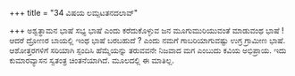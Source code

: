 +++
title = "34 ವಿಷಯ ಲಮ್ಪಟತನದಲಾವ್"

+++
ಅಶ್ವತ್ಥಾಮನ ಭಾಷೆ ಸಭ್ಯ ಭಾಷೆ ಎಂದು ಕರೆದುಕೊಳ್ಳುವ ಜನ ಮೂಗುಮುರಿಯುವಂತೆ ಮಾಡುವಂಥ ಭಾಷೆ ! ಆದರೆ ದ್ರೋಣರ ಬಾಯಲ್ಲಿ ಇಂಥ ಭಾಷೆ ಬರಬಹುದೆ ? ಎಂದು ನಮಗೆ ಗಾಬರಿಯಾಗುವಷ್ಟು ಉಗ್ರ ಗ್ರಾಮೀಣ ಭಾಷೆ.  ಆಶೋತ್ತರಗಳಿಗೆ ಸರಿಯಾಗಿ ಸ್ಪಂದಿಸಿ ಹೆಮ್ಮೆಯನ್ನು ತರುವವನೇ ನಿಜವಾದ ಮಗ ಎಂಬುದು ಕವಿಯ ಅಭಿಪ್ರಾಯ. ಇದು ಕುಮಾರವ್ಯಾಸನ ಸ್ವತಂತ್ರ ಚಿಂತನೆಯಾಗಿದೆ. ಮೂಲದಲ್ಲಿ ಈ ಮಾತಿಲ್ಲ.